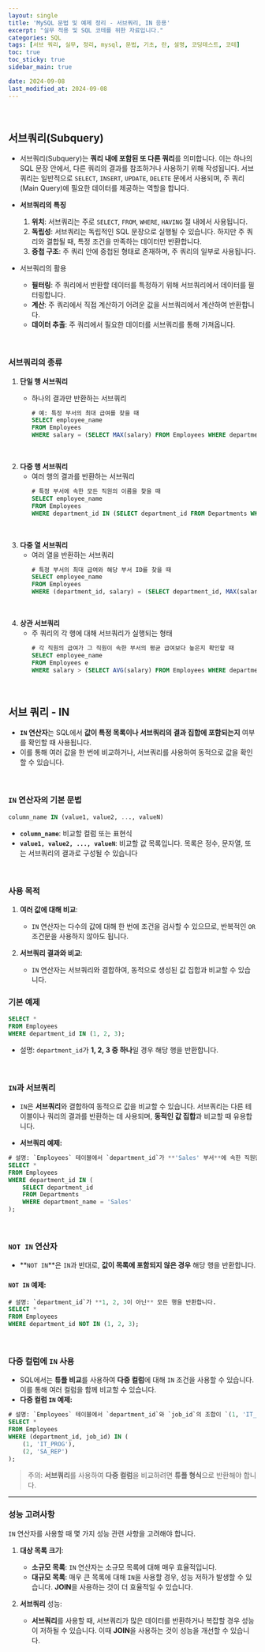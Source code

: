```yaml
---
layout: single
title: 'MySQL 문법 및 예제 정리 - 서브쿼리, IN 응용'
excerpt: "실무 적용 및 SQL 코테를 위한 자료입니다."
categories: SQL
tags: [서브 쿼리, 실무, 정리, mysql, 문법, 기초, 란, 설명, 코딩테스트, 코테]
toc: true
toc_sticky: true
sidebar_main: true

date: 2024-09-08
last_modified_at: 2024-09-08
---
```


<br>

## 서브쿼리(Subquery)

- 서브쿼리(Subquery)는 **쿼리 내에 포함된 또 다른 쿼리**를 의미합니다. 이는 하나의 SQL 문장 안에서, 다른 쿼리의 결과를 참조하거나 사용하기 위해 작성됩니다. 서브쿼리는 일반적으로 `SELECT`, `INSERT`, `UPDATE`, `DELETE` 문에서 사용되며, 주 쿼리(Main Query)에 필요한 데이터를 제공하는 역할을 합니다.
- **서브쿼리의 특징**

  1. **위치**: 서브쿼리는 주로 `SELECT`, `FROM`, `WHERE`, `HAVING` 절 내에서 사용됩니다.
  2. **독립성**: 서브쿼리는 독립적인 SQL 문장으로 실행될 수 있습니다. 하지만 주 쿼리와 결합될 때, 특정 조건을 만족하는 데이터만 반환합니다.
  3. **중첩 구조**: 주 쿼리 안에 중첩된 형태로 존재하며, 주 쿼리의 일부로 사용됩니다.

- 서브쿼리의 활용
  - **필터링**: 주 쿼리에서 반환할 데이터를 특정하기 위해 서브쿼리에서 데이터를 필터링합니다.
  - **계산**: 주 쿼리에서 직접 계산하기 어려운 값을 서브쿼리에서 계산하여 반환합니다.
  - **데이터 추출**: 주 쿼리에서 필요한 데이터를 서브쿼리를 통해 가져옵니다.

<br>

### 서브쿼리의 종류

1. **단일 행 서브쿼리**
   - 하나의 결과만 반환하는 서브쿼리
   
     ```sql
     # 예: 특정 부서의 최대 급여를 찾을 때
     SELECT employee_name 
     FROM Employees 
     WHERE salary = (SELECT MAX(salary) FROM Employees WHERE department_id = 1);
     ```

<br>

2. **다중 행 서브쿼리**
   - 여러 행의 결과를 반환하는 서브쿼리
     ```sql
     # 특정 부서에 속한 모든 직원의 이름을 찾을 때
     SELECT employee_name 
     FROM Employees 
     WHERE department_id IN (SELECT department_id FROM Departments WHERE location = 'New York');
     ```

<br>

3. **다중 열 서브쿼리**
   - 여러 열을 반환하는 서브쿼리
     ```sql
     # 특정 부서의 최대 급여와 해당 부서 ID를 찾을 때
     SELECT employee_name 
     FROM Employees 
     WHERE (department_id, salary) = (SELECT department_id, MAX(salary) FROM Employees GROUP BY department_id);
     ```

<br>

4. **상관 서브쿼리**
   - 주 쿼리의 각 행에 대해 서브쿼리가 실행되는 형태
     ```sql
     # 각 직원의 급여가 그 직원이 속한 부서의 평균 급여보다 높은지 확인할 때
     SELECT employee_name 
     FROM Employees e 
     WHERE salary > (SELECT AVG(salary) FROM Employees WHERE department_id = e.department_id);
     ```

<br>

## 서브 쿼리 - IN

- **`IN` 연산자**는 SQL에서 **값이 특정 목록이나 서브쿼리의 결과 집합에 포함되는지** 여부를 확인할 때 사용됩니다. 
- 이를 통해 여러 값을 한 번에 비교하거나, 서브쿼리를 사용하여 동적으로 값을 확인할 수 있습니다.

<br>

### `IN` 연산자의 기본 문법

```sql
column_name IN (value1, value2, ..., valueN)
```

- **`column_name`**: 비교할 컬럼 또는 표현식
- **`value1, value2, ..., valueN`**: 비교할 값 목록입니다. 목록은 정수, 문자열, 또는 서브쿼리의 결과로 구성될 수 있습니다

<br>

### 사용 목적

1. **여러 값에 대해 비교**: 
   - `IN` 연산자는 다수의 값에 대해 한 번에 조건을 검사할 수 있으므로, 반복적인 `OR` 조건문을 사용하지 않아도 됩니다.
   
2. **서브쿼리 결과와 비교**: 
   - `IN` 연산자는 서브쿼리와 결합하여, 동적으로 생성된 값 집합과 비교할 수 있습니다.

### **기본 예제**

```sql
SELECT *
FROM Employees
WHERE department_id IN (1, 2, 3);
```

- 설명: `department_id`가 **1, 2, 3 중 하나**일 경우 해당 행을 반환합니다.

<br>

### `IN`과 서브쿼리

- `IN`은 **서브쿼리**와 결합하여 동적으로 값을 비교할 수 있습니다. 서브쿼리는 다른 테이블이나 쿼리의 결과를 반환하는 데 사용되며, **동적인 값 집합**과 비교할 때 유용합니다.

- **서브쿼리 예제:**

```sql
# 설명: `Employees` 테이블에서 `department_id`가 **'Sales' 부서**에 속한 직원만 반환합니다.
SELECT *
FROM Employees
WHERE department_id IN (
    SELECT department_id
    FROM Departments
    WHERE department_name = 'Sales'
);
```

<br>

### **`NOT IN` 연산자**

- **`NOT IN`**은 `IN`과 반대로, **값이 목록에 포함되지 않은 경우** 해당 행을 반환합니다.

#### `NOT IN` 예제:

```sql
# 설명: `department_id`가 **1, 2, 3이 아닌** 모든 행을 반환합니다.
SELECT *
FROM Employees
WHERE department_id NOT IN (1, 2, 3);
```

<br>


### 다중 컬럼에 `IN` 사용

- SQL에서는 **튜플 비교**를 사용하여 **다중 컬럼**에 대해 `IN` 조건을 사용할 수 있습니다. 이를 통해 여러 컬럼을 함께 비교할 수 있습니다.
- **다중 컬럼 `IN` 예제:**

```sql
# 설명: `Employees` 테이블에서 `department_id`와 `job_id`의 조합이 `(1, 'IT_PROG')` 또는 `(2, 'SA_REP')`인 직원들을 반환합니다.
SELECT *
FROM Employees
WHERE (department_id, job_id) IN (
    (1, 'IT_PROG'),
    (2, 'SA_REP')
);
```

> 주의: **서브쿼리**를 사용하여 **다중 컬럼**을 비교하려면 **튜플 형식**으로 반환해야 합니다.

---

### **성능 고려사항**

`IN` 연산자를 사용할 때 몇 가지 성능 관련 사항을 고려해야 합니다.

1. **대상 목록 크기**:
   - **소규모 목록**: `IN` 연산자는 소규모 목록에 대해 매우 효율적입니다.
   - **대규모 목록**: 매우 큰 목록에 대해 `IN`을 사용할 경우, 성능 저하가 발생할 수 있습니다. **JOIN**을 사용하는 것이 더 효율적일 수 있습니다.

2. **서브쿼리** 성능:
   - **서브쿼리**를 사용할 때, 서브쿼리가 많은 데이터를 반환하거나 복잡할 경우 성능이 저하될 수 있습니다. 이때 **JOIN**을 사용하는 것이 성능을 개선할 수 있습니다.

<br>
